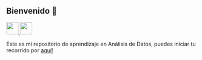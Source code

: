 ## Bienvenido 👋

<p>
    <a href="https://linkedin.com/in/eduudebx">
        <img src="https://github.com/eduudebx/eduudebx/blob/main/img/linkedin.png" height="32">
    </a>
    <a href="https://instagram.com/eduudebx">
        <img src="https://github.com/eduudebx/eduudebx/blob/main/img/instagram.png" height="32">
    </a>
</p>

Este es mi repositorio de aprendizaje en Análisis de Datos, puedes iniciar tu recorrido por <a href="https://github.com/eduudebx/ad-repo">aquí!</a>


